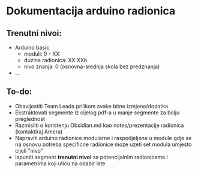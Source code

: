 # Dokumentacija arduino radionica

## Trenutni nivoi:
- Arduino basic
  - moduli: 0 - XX
  - duzina radionica: XX:XXh
  - nivo znanja: 0 (osnovna-srednja skola bez predznanja)
- ...

## To-do: 
- Obavijestiti Team Leada prilikom svake bitne izmjene/dodatka
- Ekstraktovati segmente iz cijelog pdf-a u manje segmente za bolju preglednost
- Razmisliti o koristenju Obsidian.md kao notes/prezentacije radionica (kontaktiraj Amera)
- Napraviti arduino radionice modularne i raspodjeljene u module gdje se na osnovu potreba specificne radionice moze uzeti set modula umjesto cijeli "nivo"
- Ispuniti segment **trenutni nivoi** sa potencijalnim radionicama i parametrima koji uticu na odabir iste
